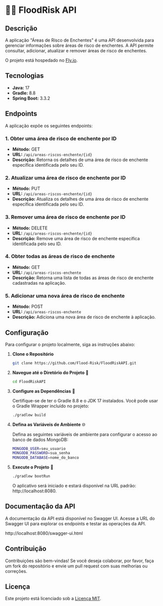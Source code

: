 # 🌊🛑 FloodRisk API

## Descrição

A aplicação "Áreas de Risco de Enchentes" é uma API desenvolvida para gerenciar informações sobre áreas de risco de enchentes. 
A API permite consultar, adicionar, atualizar e remover áreas de risco de enchentes.

O projeto está hospedado no [Fly.io](https://floodrisk.fly.dev/swagger-ui/index.html#/).

## Tecnologias

- **Java:** 17
- **Gradle:** 8.8
- **Spring Boot:** 3.3.2

## Endpoints

A aplicação expõe os seguintes endpoints:

### 1. **Obter uma área de risco de enchente por ID**

- **Método:** GET
- **URL:** `/api/areas-riscos-enchente/{id}`
- **Descrição:** Retorna os detalhes de uma área de risco de enchente específica identificada pelo seu ID.

### 2. **Atualizar uma área de risco de enchente por ID**

- **Método:** PUT
- **URL:** `/api/areas-riscos-enchente/{id}`
- **Descrição:** Atualiza os detalhes de uma área de risco de enchente específica identificada pelo seu ID.

### 3. **Remover uma área de risco de enchente por ID**

- **Método:** DELETE
- **URL:** `/api/areas-riscos-enchente/{id}`
- **Descrição:** Remove uma área de risco de enchente específica identificada pelo seu ID.

### 4. **Obter todas as áreas de risco de enchente**

- **Método:** GET
- **URL:** `/api/areas-riscos-enchente`
- **Descrição:** Retorna uma lista de todas as áreas de risco de enchente cadastradas na aplicação.

### 5. **Adicionar uma nova área de risco de enchente**

- **Método:** POST
- **URL:** `/api/areas-riscos-enchente`
- **Descrição:** Adiciona uma nova área de risco de enchente à aplicação.

## Configuração

Para configurar o projeto localmente, siga as instruções abaixo:

1. **Clone o Repositório**

   ```bash
   git clone https://github.com/Flood-Risk/FloodRiskAPI.git
   ```

2. **Navegue até o Diretório do Projeto** 📂

   ```bash
   cd FloodRiskAPI
   ```

3. **Configure as Dependências** 🔧

   Certifique-se de ter o Gradle 8.8 e o JDK 17 instalados. Você pode usar o Gradle Wrapper incluído no projeto:

   ```bash
   ./gradlew build
    ```

4. **Defina as Variáveis de Ambiente** 🌐

   Defina as seguintes variáveis de ambiente para configurar o acesso ao banco de dados MongoDB:

   ```bash
   MONGODB_USER=seu_usuario
   MONGODB_PASSWORD=sua_senha
   MONGODB_DATABASE=nome_do_banco
   ```
   
5. **Execute o Projeto** 🚀

    ```bash
   ./gradlew bootRun
   ```

   O aplicativo será iniciado e estará disponível na URL padrão: http://localhost:8080.

## Documentação da API

A documentação da API está disponível no Swagger UI. Acesse a URL do Swagger UI para explorar os endpoints e testar 
as operações da API.

http://localhost:8080/swagger-ui.html

## Contribuição

Contribuições são bem-vindas! Se você deseja colaborar, por favor, faça um fork do repositório e envie um pull request com suas melhorias ou correções.

## Licença

Este projeto está licenciado sob a [Licença MIT](https://github.com/Flood-Risk/FloodRiskAPI/blob/main/LICENSE).
